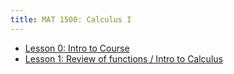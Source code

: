 ```yaml
---
title: MAT 1500: Calculus I
---
```


* [Lesson 0: Intro to Course](lesson0.html)
* [Lesson 1: Review of functions / Intro to Calculus](lesson1.html)

